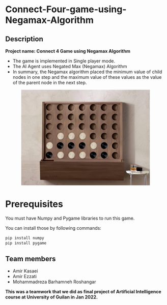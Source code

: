 # Connect-Four-game-using-Negamax-Algorithm

## Description
**Project name: Connect 4 Game using Negamax Algorithm**

- The game is implemented in Single player mode.
- The AI Agent uses Negated Max (Negamax) Algorithm
- In summary, the Negamax algorithm placed the minimum value of child nodes in one step and the maximum value of these values as the value of the parent node in the next step.

<div align="center"><img src="https://github.com/amirkasaei/4-In-A-Line-game/blob/main/assets/img/game.png?raw=true" width="80%" /></div>


# Prerequisites
You must have Numpy and Pygame libraries to run this game.

You can install those by following commands:
    
    pip install numpy
    pip install pygame

    
## Team members
- Amir Kasaei 
- Amir Ezzati  
- Mohammadreza Barhamneh Roshangar  

**This was a teamwork that we did as final project of Artificial Intelligence course at University of Guilan in Jan 2022.**
    
